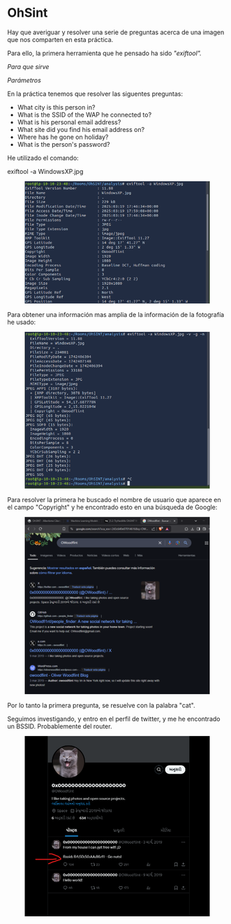 # OhSint

Hay que averiguar y resolver una serie de preguntas acerca de una imagen que nos comparten en esta práctica.

Para ello, la primera herramienta que he pensado ha  sido _"exiftool"._

_Para que sirve_

_Parámetros_



En la práctica tenemos que resolver las siguentes preguntas:

* What city is this person in?
* What is the SSID of the WAP he connected to?
* What is his personal email address?
* What site did you find his email address on?
* Where has he gone on holiday?
* What is the person's password?

He utilizado el comando:

exiftool -a WindowsXP.jpg

<figure><img src="../.gitbook/assets/image (22).png" alt=""><figcaption></figcaption></figure>

Para obtener una información mas amplia de la información de la fotografía he usado:

<figure><img src="../.gitbook/assets/image (4) (1) (1) (1).png" alt=""><figcaption></figcaption></figure>

Para resolver la primera he buscado el nombre de usuario que aparece en el campo "Copyright" y he encontrado esto en una búsqueda de Google:

<figure><img src="../.gitbook/assets/image (5) (1) (1) (1).png" alt=""><figcaption></figcaption></figure>

Por lo tanto la primera pregunta, se resuelve con la palabra "cat".

Seguimos investigando, y entro en el perfil de twitter, y me he encontrado un BSSID. Probablemente del router.

<figure><img src="../.gitbook/assets/image (6) (1) (1).png" alt=""><figcaption></figcaption></figure>

